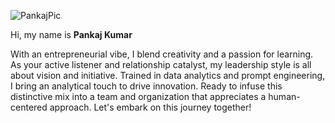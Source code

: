![PankajPic](https://github.com/pankajkumar001707/pankajkumar001707/assets/154322431/269948d3-0eef-4052-969a-b68be17e9338)


Hi, my name is **Pankaj Kumar**


With an entrepreneurial vibe, I blend creativity and a passion for learning. As your active listener and relationship catalyst, my leadership style is all about vision and initiative. Trained in data analytics and prompt engineering, I bring an analytical touch to drive innovation. Ready to infuse this distinctive mix into a team and organization that appreciates a human-centered approach. Let's embark on this journey together!
